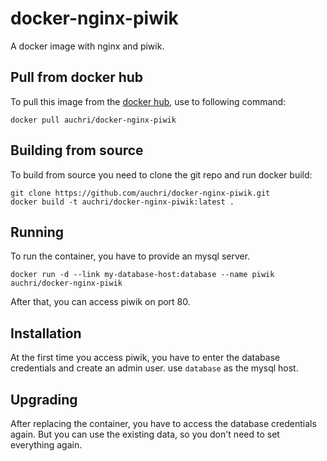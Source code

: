 # docker-nginx-piwik
A docker image with nginx and piwik.

## Pull from docker hub

To pull this image from the [docker hub](https://hub.docker.com/r/auchri/docker-nginx-piwik/), use to following command:

`docker pull auchri/docker-nginx-piwik`

## Building from source

To build from source you need to clone the git repo and run docker build:

```
git clone https://github.com/auchri/docker-nginx-piwik.git
docker build -t auchri/docker-nginx-piwik:latest .
```

## Running

To run the container, you have to provide an mysql server.

`docker run -d --link my-database-host:database --name piwik auchri/docker-nginx-piwik`

After that, you can access piwik on port 80.

## Installation

At the first time you access piwik, you have to enter the database credentials and create an admin user.
use `database` as the mysql host.

## Upgrading

After replacing the container, you have to access the database credentials again. But you can use the existing data, so you don't need to set everything again.
